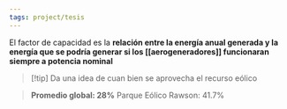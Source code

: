 ```yaml
---
tags: project/tesis
---
```

El factor de capacidad es la **relación entre la energía anual generada y la energía que se podría generar si los [[aerogeneradores]] funcionaran siempre a potencia nominal**
>[!tip] Da una idea de cuan bien se aprovecha el recurso eólico

> **Promedio global: 28%**
> Parque Eólico Rawson: 41.7%

